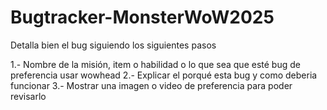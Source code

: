 # Bugtracker-MonsterWoW2025

Detalla bien el bug siguiendo los siguientes pasos

1.- Nombre de la misión, item o habilidad o lo que sea que esté bug de preferencia usar wowhead
2.- Explicar el porqué esta bug y como deberia funcionar
3.- Mostrar una imagen o video de preferencia para poder revisarlo

